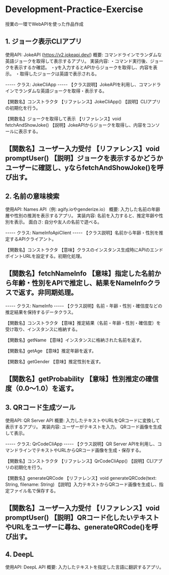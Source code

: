 # Development-Practice-Exercise
授業の一環でWebAPIを使った作品作成

## 1. ジョーク表示CLIアプリ
使用API: JokeAPI (https://v2.jokeapi.dev/)
概要: コマンドラインでランダムな英語ジョークを取得して表示するアプリ。
実装内容:
・コマンド実行後、ジョークを表示するか確認。
・yを入力するとAPIからジョークを取得し、内容を表示。
・取得したジョークは英語で表示される。

----- クラス: JokeCliApp -----
【クラス説明】JokeAPIを利用し、コマンドラインでランダムな英語ジョークを取得・表示する。

【関数名】コンストラクタ
【リファレンス】JokeCliApp()
【説明】CLIアプリの初期化を行う。

【関数名】ジョークを取得して表示
【リファレンス】void fetchAndShowJoke()
【説明】JokeAPIからジョークを取得し、内容をコンソールに表示する。

【関数名】ユーザー入力受付
【リファレンス】void promptUser()
【説明】ジョークを表示するかどうかユーザーに確認し、yならfetchAndShowJoke()を呼び出す。
-----


## 2. 名前の意味検索
使用API: Names API（例: agify.ioやgenderize.io）
概要: 入力した名前の年齢層や性別の推測を表示するアプリ。
実装内容:
名前を入力すると、推定年齢や性別を表示。
面白さ: 自分や友人の名前で遊べる。

----- クラス: NameInfoApiClient -----
【クラス説明】名前から年齢・性別を推定するAPIクライアント。

【関数名】コンストラクタ
【意味】クラスのインスタンス生成時にAPIのエンドポイントURLを設定する。初期化処理。

【関数名】fetchNameInfo
【意味】指定した名前から年齢・性別をAPIで推定し、結果をNameInfoクラスで返す。非同期処理。
-----
----- クラス: NameInfo -----
【クラス説明】名前・年齢・性別・確信度などの推定結果を保持するデータクラス。

【関数名】コンストラクタ
【意味】推定結果（名前・年齢・性別・確信度）を受け取り、インスタンスに格納する。

【関数名】getName
【意味】インスタンスに格納された名前を返す。

【関数名】getAge
【意味】推定年齢を返す。

【関数名】getGender
【意味】推定性別を返す。

【関数名】getProbability
【意味】性別推定の確信度（0.0〜1.0）を返す。
-----


## 3. QRコード生成ツール
使用API: QR Server API
概要: 入力したテキストやURLをQRコードに変換して表示するアプリ。
実装内容:
ユーザーがテキストを入力。
QRコード画像を生成して表示。

----- クラス: QrCodeCliApp -----
【クラス説明】QR Server APIを利用し、コマンドラインでテキストやURLからQRコード画像を生成・保存する。

【関数名】コンストラクタ
【リファレンス】QrCodeCliApp()
【説明】CLIアプリの初期化を行う。

【関数名】generateQRCode
【リファレンス】void generateQRCode(text: String, filename: String)
【説明】入力テキストからQRコード画像を生成し、指定ファイル名で保存する。

【関数名】ユーザー入力受付
【リファレンス】void promptUser()
【説明】QRコード化したいテキストやURLをユーザーに尋ね、generateQRCode()を呼び出す。
-----


## 4. DeepL
使用API: DeepL API
概要: 入力したテキストを指定した言語に翻訳するアプリ。